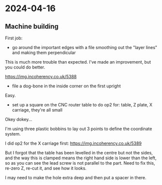 # 2024-04-16

## Machine building

First job:

 * go around the important edges with a file smoothing out the "layer lines" and making them perpendicular

This is much more trouble than expected. I've made an improvement, but you could do better.

https://img.incoherency.co.uk/5388

 * file a dog-bone in the inside corner on the first upright

Easy.

 * set up a square on the CNC router table to do op2 for: table, Z plate, X carriage, they're all small

Okey dokey...

I'm using three plastic bobbins to lay out 3 points to define the coordinate system.

I did op2 for the X carriage first: https://img.incoherency.co.uk/5389

But I forgot that the table has been levelled in the centre but not the sides, and the
way this is clamped means the right hand side is lower than the left, so as you can see
the lead screw is not parallel to the part. Need to fix this, re-zero Z, re-cut it,
and see how it looks.

I may need to make the hole extra deep and then put a spacer in there.
